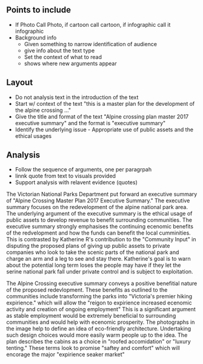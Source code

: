 ## Points to include
- If Photo Call Photo, if cartoon call cartoon, if infographic call it infographic
- Background info
	- Given something to narrow identification of audience
	- give info about the text type
	- Set the context of what to read
	 - shows where new arguments appear

## Layout
- Do not analysis text in the introduction of the text
- Start w/ context of the text "this is a master plan for the development of the alpine crossing …"
- Give the title and format of the text "Alpine crossing plan master 2017 executive summary" and the format is "executive summary"
- Identify the underlying issue - Appropriate use of public assets and the ethical usages

## Analysis
- Follow the sequence of arguments, one per paragrpah
- linnk quote from text to visuals provided
- Support analysis with relavent evidence (quotes) 


The Victorian National Parks Department put forward an executive summary of "Alpine Crossing Master Plan 2017 Executive Summary." The executive summary focuses on the redevelopment of the alpine national park area. The underlying argument of the executive summary is the ethical usage of public assets to develop revenue to benefit surrounding communities. The executive summary strongly emphasises the continuing ecenomic benefits of the redvelopment and how the funds can benefit the local cumminities. This is contrasted by Katherine  R's contribution to the "Community Input" in disputing the proposed plans of giving up public assets to private companies who look to take the scenic parts of the national park and charge an arm and a leg to see and stay there. Katherine's goal is to warn about the potential long term loses the people may have if they let the serine national park fall under private control and is subject to exploitation.

The Alpine Crossing executive summary conveys a positive benefitial nature of the proposed redevlopment. These benefits as outlined to the communities include transforming the parks into "Victoria's premier hiking expirience." which will allow the "reigon to expirience increased ecenomic activity and creation of ongoing employment" This is a significant argument as stable employment would be extremely beneficial to surrounding communities and would help with ecenomic prosperity. The photographs in the image help to define an idea of eco-friendly architecture. Undertaking such design choices would more easily warm people up to the idea. The plan describes the cabins as a choice in "roofed accomidation" or "luxury tenting." These terms look to promise "saftey and comfort" which will encorage the major "expirience seaker market"  